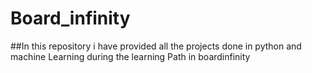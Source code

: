 # Board_infinity
##In this repository i have provided all the projects done in python and machine Learning during the learning Path in boardinfinity
